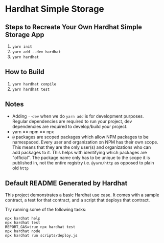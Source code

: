 # Hardhat Simple Storage

## Steps to Recreate Your Own Hardhat Simple Storage App

1. `yarn init`
2. `yarn add --dev hardhat`
3. `yarn hardhat`

## How to Build

1. `yarn hardhat compile`
2. `yarn hardhat test`

## Notes

- Adding `--dev` when we do `yarn add` is for development purposes. Regular dependencies are required to run your project, dev dependencies are required to develop/build your project.
- yarn == npm == npx
- `@` packages are scoped packages which allow NPM packages to be namespaced. Every user and organization on NPM has their own scope. This means that they are the only user(s) and organizations who can add packages to it. This helps with identifying which packages are "official". The package name only has to be unique to the scope it is published in, not the entire registry i.e. `@yarn/http` as opposed to plain old `http`

## Default README Generated by Hardhat

This project demonstrates a basic Hardhat use case. It comes with a sample contract, a test for that contract, and a script that deploys that contract.

Try running some of the following tasks:

```shell
npx hardhat help
npx hardhat test
REPORT_GAS=true npx hardhat test
npx hardhat node
npx hardhat run scripts/deploy.js
```
